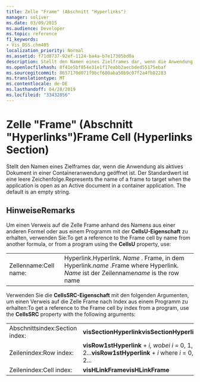 ```yaml
---
title: Zelle "Frame" (Abschnitt "Hyperlinks")
manager: soliver
ms.date: 03/09/2015
ms.audience: Developer
ms.topic: reference
f1_keywords:
- Vis_DSS.chm405
localization_priority: Normal
ms.assetid: f71d8737-92ef-1124-ba4a-b7e17305bd0a
description: Stellt den Namen eines Zielframes dar, wenn die Anwendung als aktives Dokument in einer Containeranwendung geöffnet ist. Der Standardwert ist eine leere Zeichenfolge.
ms.openlocfilehash: 8f41e5bf854e31e1f17eabb2aecbded55175ebaf
ms.sourcegitcommit: 8657170d071f9bcf680aba50b9c07f2a4fb82283
ms.translationtype: MT
ms.contentlocale: de-DE
ms.lasthandoff: 04/28/2019
ms.locfileid: "33432856"
---
```

# <a name="frame-cell-hyperlinks-section"></a><span data-ttu-id="b5421-104">Zelle "Frame" (Abschnitt "Hyperlinks")</span><span class="sxs-lookup"><span data-stu-id="b5421-104">Frame Cell (Hyperlinks Section)</span></span>

<span data-ttu-id="b5421-p102">Stellt den Namen eines Zielframes dar, wenn die Anwendung als aktives Dokument in einer Containeranwendung geöffnet ist. Der Standardwert ist eine leere Zeichenfolge.</span><span class="sxs-lookup"><span data-stu-id="b5421-p102">Represents the name of a frame to target when the application is open as an Active document in a container application. The default is an empty string.</span></span>
  
## <a name="remarks"></a><span data-ttu-id="b5421-107">Hinweise</span><span class="sxs-lookup"><span data-stu-id="b5421-107">Remarks</span></span>

<span data-ttu-id="b5421-108">Um einen Verweis auf die Zelle Frame anhand des Namens aus einer anderen Formel oder aus einem Programm mit der **CellsU-Eigenschaft** zu erhalten, verwenden Sie:</span><span class="sxs-lookup"><span data-stu-id="b5421-108">To get a reference to the Frame cell by name from another formula, or from a program using the **CellsU** property, use:</span></span> 
  
|||
|:-----|:-----|
| <span data-ttu-id="b5421-109">Zellenname:</span><span class="sxs-lookup"><span data-stu-id="b5421-109">Cell name:</span></span>  <br/> | <span data-ttu-id="b5421-110">Hyperlink.</span><span class="sxs-lookup"><span data-stu-id="b5421-110">Hyperlink.</span></span>  <span data-ttu-id="b5421-111">*Name*  . Frame, in dem Hyperlink.</span><span class="sxs-lookup"><span data-stu-id="b5421-111">*name*  .Frame            where Hyperlink.</span></span>  <span data-ttu-id="b5421-112">*Name*  ist der Zeilenname</span><span class="sxs-lookup"><span data-stu-id="b5421-112">*name*  is the row name</span></span>  <br/> |
   
<span data-ttu-id="b5421-113">Verwenden Sie die **CellsSRC-Eigenschaft** mit den folgenden Argumenten, um einen Verweis auf die Zelle Frame nach Index aus einem Programm zu erhalten:</span><span class="sxs-lookup"><span data-stu-id="b5421-113">To get a reference to the Frame cell by index from a program, use the **CellsSRC** property with the following arguments:</span></span> 
  
|||
|:-----|:-----|
| <span data-ttu-id="b5421-114">Abschnittsindex:</span><span class="sxs-lookup"><span data-stu-id="b5421-114">Section index:</span></span>  <br/> |<span data-ttu-id="b5421-115">**visSectionHyperlink**</span><span class="sxs-lookup"><span data-stu-id="b5421-115">**visSectionHyperlink**</span></span> <br/> |
| <span data-ttu-id="b5421-116">Zeilenindex:</span><span class="sxs-lookup"><span data-stu-id="b5421-116">Row index:</span></span>  <br/> |<span data-ttu-id="b5421-117">**visRow1stHyperlink**  +   *i,* *wobei i* = 0, 1, 2...</span><span class="sxs-lookup"><span data-stu-id="b5421-117">**visRow1stHyperlink** +  *i*            where  *i*  = 0, 1, 2...</span></span>  <br/> |
| <span data-ttu-id="b5421-118">Zeilenindex:</span><span class="sxs-lookup"><span data-stu-id="b5421-118">Cell index:</span></span>  <br/> |<span data-ttu-id="b5421-119">**visHLinkFrame**</span><span class="sxs-lookup"><span data-stu-id="b5421-119">**visHLinkFrame**</span></span> <br/> |
   

